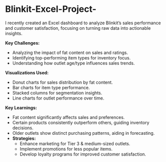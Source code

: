 # Blinkit-Excel-Project-
I recently created an Excel dashboard to analyze Blinkit’s sales performance and customer satisfaction, focusing on turning raw data into actionable insights.

**Key Challenges:**
- Analyzing the impact of fat content on sales and ratings.
- Identifying top-performing item types for inventory focus.
- Understanding how outlet age/type influences sales trends.

**Visualizations Used:**
- Donut charts for sales distribution by fat content.
- Bar charts for item type performance.
- Stacked columns for segmentation insights.
- Line charts for outlet performance over time.

**Key Learnings:**
- Fat content significantly affects sales and preferences.
- Certain products consistently outperform others, guiding inventory decisions.
- Older outlets show distinct purchasing patterns, aiding in forecasting.
- **Strategies:**
  - Enhance marketing for Tier 3 & medium-sized outlets.
  - Implement promotions for less popular items.
  - Develop loyalty programs for improved customer satisfaction.

